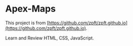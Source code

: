 # Apex-Maps
This project is from [https://github.com/zpft/zpft.github.io](https://github.com/zpft/zpft.github.io).

Learn and Review HTML, CSS, JavaScript.
